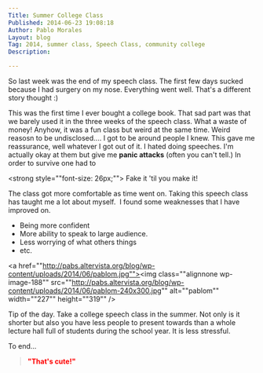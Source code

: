 ```yaml
---
Title: Summer College Class
Published: 2014-06-23 19:08:18
Author: Pablo Morales
Layout: blog
Tag: 2014, summer class, Speech Class, community college
Description: 

---
```

So last week was the end of my speech class. The first few days sucked because I had surgery on my nose. Everything went well. That's a different story thought :)

This was the first time I ever bought a college book. That sad part was that we barely used it in the three weeks of the speech class. What a waste of money! Anyhow, it was a fun class but weird at the same time. Weird reasosn to be undisclosed.... I got to be around people I knew. This gave me reassurance, well whatever I got out of it. I hated doing speeches. I'm actually okay at them but give me <strong>panic attacks</strong> (often you can't tell.) In order to survive one had to

<strong style=""font-size: 26px;""> Fake it 'til you make it!</strong>

The class got more comfortable as time went on. Taking this speech class has taught me a lot about myself.  I found some weaknesses that I have improved on.

<ul>
    <li>Being more confident</li>
    <li>More ability to speak to large audience.</li>
    <li>Less worrying of what others things</li>
    <li>etc.</li>
</ul>

<a href=""http://pabs.altervista.org/blog/wp-content/uploads/2014/06/pablom.jpg""><img class=""alignnone  wp-image-188"" src=""http://pabs.altervista.org/blog/wp-content/uploads/2014/06/pablom-240x300.jpg"" alt=""pablom"" width=""227"" height=""319"" /></a>

Tip of the day. Take a college speech class in the summer. Not only is it shorter but also you have less people to present towards than a whole lecture hall full of students during the school year. It is less stressful.

To end...

<blockquote>
<p style="color: red;"><strong>"That's cute!"</strong></p>
</blockquote>
